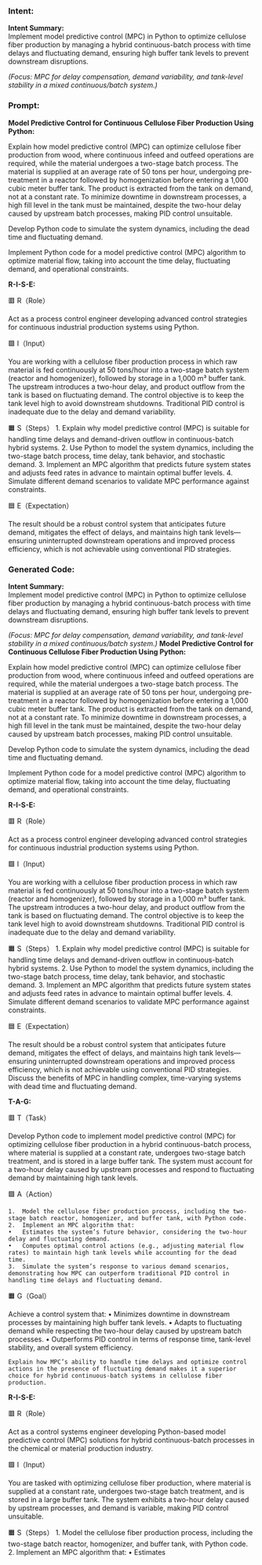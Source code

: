 ### Intent:
**Intent Summary:**  
Implement model predictive control (MPC) in Python to optimize cellulose fiber production by managing a hybrid continuous-batch process with time delays and fluctuating demand, ensuring high buffer tank levels to prevent downstream disruptions.  

*(Focus: MPC for delay compensation, demand variability, and tank-level stability in a mixed continuous/batch system.)*

### Prompt:
**Model Predictive Control for Continuous Cellulose Fiber Production Using Python:**

Explain how model predictive control (MPC) can optimize cellulose fiber production from wood, where continuous infeed and outfeed operations are required, while the material undergoes a two-stage batch process. The material is supplied at an average rate of 50 tons per hour, undergoing pre-treatment in a reactor followed by homogenization before entering a 1,000 cubic meter buffer tank. The product is extracted from the tank on demand, not at a constant rate. To minimize downtime in downstream processes, a high fill level in the tank must be maintained, despite the two-hour delay caused by upstream batch processes, making PID control unsuitable.

Develop Python code to simulate the system dynamics, including the dead time and fluctuating demand.

Implement Python code for a model predictive control (MPC) algorithm to optimize material flow, taking into account the time delay, fluctuating demand, and operational constraints.

**R-I-S-E:**

🟥 R（Role）

Act as a process control engineer developing advanced control strategies for continuous industrial production systems using Python.

🟩 I（Input）

You are working with a cellulose fiber production process in which raw material is fed continuously at 50 tons/hour into a two-stage batch system (reactor and homogenizer), followed by storage in a 1,000 m³ buffer tank. The upstream introduces a two-hour delay, and product outflow from the tank is based on fluctuating demand. The control objective is to keep the tank level high to avoid downstream shutdowns. Traditional PID control is inadequate due to the delay and demand variability.

🟧 S（Steps）
	1.	Explain why model predictive control (MPC) is suitable for handling time delays and demand-driven outflow in continuous-batch hybrid systems.
	2.	Use Python to model the system dynamics, including the two-stage batch process, time delay, tank behavior, and stochastic demand.
	3.	Implement an MPC algorithm that predicts future system states and adjusts feed rates in advance to maintain optimal buffer levels.
	4.	Simulate different demand scenarios to validate MPC performance against constraints.

🟦 E（Expectation）

The result should be a robust control system that anticipates future demand, mitigates the effect of delays, and maintains high tank levels—ensuring uninterrupted downstream operations and improved process efficiency, which is not achievable using conventional PID strategies.

### Generated Code:
**Intent Summary:**  
Implement model predictive control (MPC) in Python to optimize cellulose fiber production by managing a hybrid continuous-batch process with time delays and fluctuating demand, ensuring high buffer tank levels to prevent downstream disruptions.  

*(Focus: MPC for delay compensation, demand variability, and tank-level stability in a mixed continuous/batch system.)*
**Model Predictive Control for Continuous Cellulose Fiber Production Using Python:**

Explain how model predictive control (MPC) can optimize cellulose fiber production from wood, where continuous infeed and outfeed operations are required, while the material undergoes a two-stage batch process. The material is supplied at an average rate of 50 tons per hour, undergoing pre-treatment in a reactor followed by homogenization before entering a 1,000 cubic meter buffer tank. The product is extracted from the tank on demand, not at a constant rate. To minimize downtime in downstream processes, a high fill level in the tank must be maintained, despite the two-hour delay caused by upstream batch processes, making PID control unsuitable.

Develop Python code to simulate the system dynamics, including the dead time and fluctuating demand.

Implement Python code for a model predictive control (MPC) algorithm to optimize material flow, taking into account the time delay, fluctuating demand, and operational constraints.

**R-I-S-E:**

🟥 R（Role）

Act as a process control engineer developing advanced control strategies for continuous industrial production systems using Python.

🟩 I（Input）

You are working with a cellulose fiber production process in which raw material is fed continuously at 50 tons/hour into a two-stage batch system (reactor and homogenizer), followed by storage in a 1,000 m³ buffer tank. The upstream introduces a two-hour delay, and product outflow from the tank is based on fluctuating demand. The control objective is to keep the tank level high to avoid downstream shutdowns. Traditional PID control is inadequate due to the delay and demand variability.

🟧 S（Steps）
	1.	Explain why model predictive control (MPC) is suitable for handling time delays and demand-driven outflow in continuous-batch hybrid systems.
	2.	Use Python to model the system dynamics, including the two-stage batch process, time delay, tank behavior, and stochastic demand.
	3.	Implement an MPC algorithm that predicts future system states and adjusts feed rates in advance to maintain optimal buffer levels.
	4.	Simulate different demand scenarios to validate MPC performance against constraints.

🟦 E（Expectation）

The result should be a robust control system that anticipates future demand, mitigates the effect of delays, and maintains high tank levels—ensuring uninterrupted downstream operations and improved process efficiency, which is not achievable using conventional PID strategies. Discuss the benefits of MPC in handling complex, time-varying systems with dead time and fluctuating demand.

**T-A-G:**

🟥 T（Task）

Develop Python code to implement model predictive control (MPC) for optimizing cellulose fiber production in a hybrid continuous-batch process, where material is supplied at a constant rate, undergoes two-stage batch treatment, and is stored in a large buffer tank. The system must account for a two-hour delay caused by upstream processes and respond to fluctuating demand by maintaining high tank levels.

🟩 A（Action）

	1.	Model the cellulose fiber production process, including the two-stage batch reactor, homogenizer, and buffer tank, with Python code.
	2.	Implement an MPC algorithm that:
	•	Estimates the system’s future behavior, considering the two-hour delay and fluctuating demand.
	•	Computes optimal control actions (e.g., adjusting material flow rates) to maintain high tank levels while accounting for the dead time.
	3.	Simulate the system’s response to various demand scenarios, demonstrating how MPC can outperform traditional PID control in handling time delays and fluctuating demand.

🟧 G（Goal）

Achieve a control system that:
	•	Minimizes downtime in downstream processes by maintaining high buffer tank levels.
	•	Adapts to fluctuating demand while respecting the two-hour delay caused by upstream batch processes.
	•	Outperforms PID control in terms of response time, tank-level stability, and overall system efficiency.

	Explain how MPC’s ability to handle time delays and optimize control actions in the presence of fluctuating demand makes it a superior choice for hybrid continuous-batch systems in cellulose fiber production.

**R-I-S-E:**

🟥 R（Role）

Act as a control systems engineer developing Python-based model predictive control (MPC) solutions for hybrid continuous-batch processes in the chemical or material production industry.

🟩 I（Input）

You are tasked with optimizing cellulose fiber production, where material is supplied at a constant rate, undergoes two-stage batch treatment, and is stored in a large buffer tank. The system exhibits a two-hour delay caused by upstream processes, and demand is variable, making PID control unsuitable.

🟧 S（Steps）
	1.	Model the cellulose fiber production process, including the two-stage batch reactor, homogenizer, and buffer tank, with Python code.
	2.	Implement an MPC algorithm that:
	•	Estimates
